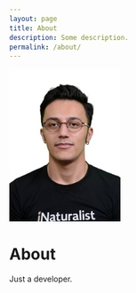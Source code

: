```yaml
---
layout: page
title: About
description: Some description.
permalink: /about/
---
```


<img class="img-rounded" src="/assets/img/uploads/gazrs.JPG" alt="M.Enver Akkoc" width="200">

# About

Just a developer.

